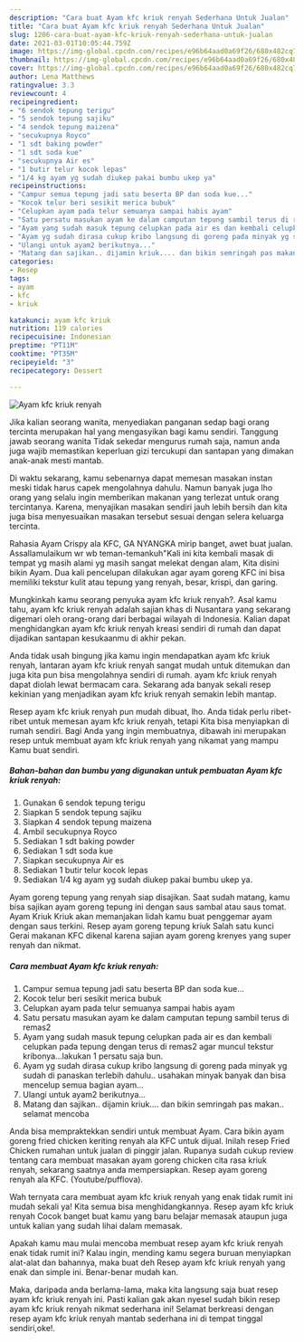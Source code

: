 ```yaml
---
description: "Cara buat Ayam kfc kriuk renyah Sederhana Untuk Jualan"
title: "Cara buat Ayam kfc kriuk renyah Sederhana Untuk Jualan"
slug: 1206-cara-buat-ayam-kfc-kriuk-renyah-sederhana-untuk-jualan
date: 2021-03-01T10:05:44.759Z
image: https://img-global.cpcdn.com/recipes/e96b64aad0a69f26/680x482cq70/ayam-kfc-kriuk-renyah-foto-resep-utama.jpg
thumbnail: https://img-global.cpcdn.com/recipes/e96b64aad0a69f26/680x482cq70/ayam-kfc-kriuk-renyah-foto-resep-utama.jpg
cover: https://img-global.cpcdn.com/recipes/e96b64aad0a69f26/680x482cq70/ayam-kfc-kriuk-renyah-foto-resep-utama.jpg
author: Lena Matthews
ratingvalue: 3.3
reviewcount: 4
recipeingredient:
- "6 sendok tepung terigu"
- "5 sendok tepung sajiku"
- "4 sendok tepung maizena"
- "secukupnya Royco"
- "1 sdt baking powder"
- "1 sdt soda kue"
- "secukupnya Air es"
- "1 butir telur kocok lepas"
- "1/4 kg ayam yg sudah diukep pakai bumbu ukep ya"
recipeinstructions:
- "Campur semua tepung jadi satu beserta BP dan soda kue..."
- "Kocok telur beri sesikit merica bubuk"
- "Celupkan ayam pada telur semuanya sampai habis ayam"
- "Satu persatu masukan ayam ke dalam camputan tepung sambil terus di remas2"
- "Ayam yang sudah masuk tepung celupkan pada air es dan kembali celupkan pada tepung dengan terus di remas2 agar muncul tekstur kribonya...lakukan 1 persatu saja bun."
- "Ayam yg sudah dirasa cukup kribo langsung di goreng pada minyak yg sudah di panaskan terlebih dahulu.. usahakan minyak banyak dan bisa mencelup semua bagian ayam..."
- "Ulangi untuk ayam2 berikutnya..."
- "Matang dan sajikan.. dijamin kriuk.... dan bikin semringah pas makan.. selamat mencoba"
categories:
- Resep
tags:
- ayam
- kfc
- kriuk

katakunci: ayam kfc kriuk 
nutrition: 119 calories
recipecuisine: Indonesian
preptime: "PT11M"
cooktime: "PT35M"
recipeyield: "3"
recipecategory: Dessert

---
```



![Ayam kfc kriuk renyah](https://img-global.cpcdn.com/recipes/e96b64aad0a69f26/680x482cq70/ayam-kfc-kriuk-renyah-foto-resep-utama.jpg)

Jika kalian seorang wanita, menyediakan panganan sedap bagi orang tercinta merupakan hal yang mengasyikan bagi kamu sendiri. Tanggung jawab seorang  wanita Tidak sekedar mengurus rumah saja, namun anda juga wajib memastikan keperluan gizi tercukupi dan santapan yang dimakan anak-anak mesti mantab.

Di waktu  sekarang, kamu sebenarnya dapat memesan masakan instan meski tidak harus capek mengolahnya dahulu. Namun banyak juga lho orang yang selalu ingin memberikan makanan yang terlezat untuk orang tercintanya. Karena, menyajikan masakan sendiri jauh lebih bersih dan kita juga bisa menyesuaikan masakan tersebut sesuai dengan selera keluarga tercinta. 

Rahasia Ayam Crispy ala KFC, GA NYANGKA mirip banget, awet buat jualan. Assallamulaikum wr wb teman-temankuh&#34;Kali ini kita kembali masak di tempat yg masih alami yg masih sangat melekat dengan alam, Kita disini bikin Ayam. Dua kali pencelupan dilakukan agar ayam goreng KFC ini bisa memiliki tekstur kulit atau tepung yang renyah, besar, krispi, dan garing.

Mungkinkah kamu seorang penyuka ayam kfc kriuk renyah?. Asal kamu tahu, ayam kfc kriuk renyah adalah sajian khas di Nusantara yang sekarang digemari oleh orang-orang dari berbagai wilayah di Indonesia. Kalian dapat menghidangkan ayam kfc kriuk renyah kreasi sendiri di rumah dan dapat dijadikan santapan kesukaanmu di akhir pekan.

Anda tidak usah bingung jika kamu ingin mendapatkan ayam kfc kriuk renyah, lantaran ayam kfc kriuk renyah sangat mudah untuk ditemukan dan juga kita pun bisa mengolahnya sendiri di rumah. ayam kfc kriuk renyah dapat diolah lewat bermacam cara. Sekarang ada banyak sekali resep kekinian yang menjadikan ayam kfc kriuk renyah semakin lebih mantap.

Resep ayam kfc kriuk renyah pun mudah dibuat, lho. Anda tidak perlu ribet-ribet untuk memesan ayam kfc kriuk renyah, tetapi Kita bisa menyiapkan di rumah sendiri. Bagi Anda yang ingin membuatnya, dibawah ini merupakan resep untuk membuat ayam kfc kriuk renyah yang nikamat yang mampu Kamu buat sendiri.

<!--inarticleads1-->

##### Bahan-bahan dan bumbu yang digunakan untuk pembuatan Ayam kfc kriuk renyah:

1. Gunakan 6 sendok tepung terigu
1. Siapkan 5 sendok tepung sajiku
1. Siapkan 4 sendok tepung maizena
1. Ambil secukupnya Royco
1. Sediakan 1 sdt baking powder
1. Sediakan 1 sdt soda kue
1. Siapkan secukupnya Air es
1. Sediakan 1 butir telur kocok lepas
1. Sediakan 1/4 kg ayam yg sudah diukep pakai bumbu ukep ya.


Ayam goreng tepung yang renyah siap disajikan. Saat sudah matang, kamu bisa sajikan ayam goreng tepung ini dengan saus sambal atau saus tomat. Ayam Kriuk Kriuk akan memanjakan lidah kamu buat penggemar ayam dengan saus terkini. Resep ayam goreng tepung kriuk Salah satu kunci Gerai makanan KFC dikenal karena sajian ayam goreng krenyes yang super renyah dan nikmat. 

<!--inarticleads2-->

##### Cara membuat Ayam kfc kriuk renyah:

1. Campur semua tepung jadi satu beserta BP dan soda kue...
1. Kocok telur beri sesikit merica bubuk
1. Celupkan ayam pada telur semuanya sampai habis ayam
1. Satu persatu masukan ayam ke dalam camputan tepung sambil terus di remas2
1. Ayam yang sudah masuk tepung celupkan pada air es dan kembali celupkan pada tepung dengan terus di remas2 agar muncul tekstur kribonya...lakukan 1 persatu saja bun.
1. Ayam yg sudah dirasa cukup kribo langsung di goreng pada minyak yg sudah di panaskan terlebih dahulu.. usahakan minyak banyak dan bisa mencelup semua bagian ayam...
1. Ulangi untuk ayam2 berikutnya...
1. Matang dan sajikan.. dijamin kriuk.... dan bikin semringah pas makan.. selamat mencoba


Anda bisa mempraktekkan sendiri untuk membuat Ayam. Cara bikin ayam goreng fried chicken keriting renyah ala KFC untuk dijual. Inilah resep Fried Chicken rumahan untuk jualan di pinggir jalan. Rupanya sudah cukup review tentang cara membuat masakan ayam goreng chicken cita rasa kriuk renyah, sekarang saatnya anda mempersiapkan. Resep ayam goreng renyah ala KFC. (Youtube/pufflova). 

Wah ternyata cara membuat ayam kfc kriuk renyah yang enak tidak rumit ini mudah sekali ya! Kita semua bisa menghidangkannya. Resep ayam kfc kriuk renyah Cocok banget buat kamu yang baru belajar memasak ataupun juga untuk kalian yang sudah lihai dalam memasak.

Apakah kamu mau mulai mencoba membuat resep ayam kfc kriuk renyah enak tidak rumit ini? Kalau ingin, mending kamu segera buruan menyiapkan alat-alat dan bahannya, maka buat deh Resep ayam kfc kriuk renyah yang enak dan simple ini. Benar-benar mudah kan. 

Maka, daripada anda berlama-lama, maka kita langsung saja buat resep ayam kfc kriuk renyah ini. Pasti kalian gak akan nyesel sudah bikin resep ayam kfc kriuk renyah nikmat sederhana ini! Selamat berkreasi dengan resep ayam kfc kriuk renyah mantab sederhana ini di tempat tinggal sendiri,oke!.

